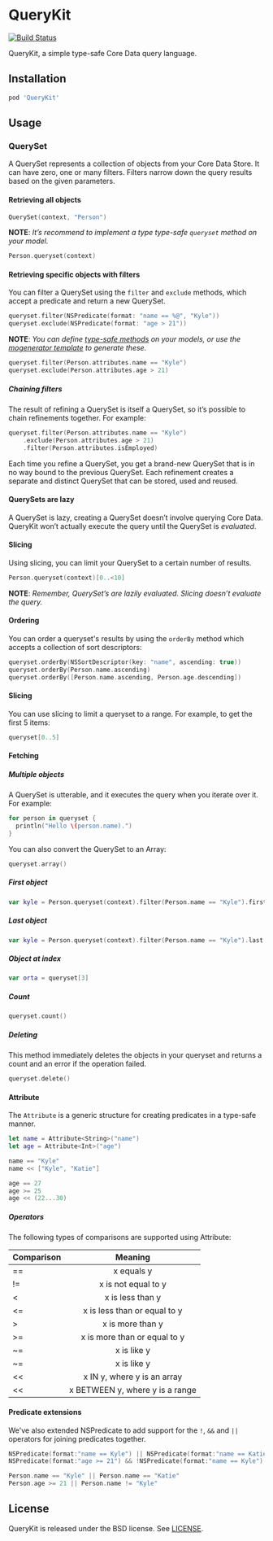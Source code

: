 # QueryKit

[![Build Status](http://img.shields.io/travis/QueryKit/QueryKit/master.svg?style=flat)](https://travis-ci.org/QueryKit/QueryKit)

QueryKit, a simple type-safe Core Data query language.

## Installation

```ruby
pod 'QueryKit'
```

## Usage

### QuerySet

A QuerySet represents a collection of objects from your Core Data Store. It can have zero, one or many filters. Filters narrow down the query results based on the given parameters.

#### Retrieving all objects

```swift
QuerySet(context, "Person")
```

**NOTE**: *It’s recommend to implement a type type-safe `queryset` method on your model.*

```swift
Person.queryset(context)
```

#### Retrieving specific objects with filters

You can filter a QuerySet using the `filter` and `exclude` methods, which
accept a predicate and return a new QuerySet.

```swift
queryset.filter(NSPredicate(format: "name == %@", "Kyle"))
queryset.exclude(NSPredicate(format: "age > 21"))
```

**NOTE**: *You can define [type-safe methods](https://github.com/QueryKit/TodoExample/blob/master/Todo/Model/Generated/_Task.swift#L14-26) on your models, or use the [mogenerator template](https://github.com/QueryKit/mogenerator-template) to generate these.*

```swift
queryset.filter(Person.attributes.name == "Kyle")
queryset.exclude(Person.attributes.age > 21)
```

##### Chaining filters

The result of refining a QuerySet is itself a QuerySet, so it’s possible to chain refinements together. For example:

```swift
queryset.filter(Person.attributes.name == "Kyle")
    .exclude(Person.attributes.age > 21)
    .filter(Person.attributes.isEmployed)
```

Each time you refine a QuerySet, you get a brand-new QuerySet that is in no way bound to the previous QuerySet. Each refinement creates a separate and distinct QuerySet that can be stored, used and reused.

#### QuerySets are lazy

A QuerySet is lazy, creating a QuerySet doesn’t involve querying Core Data. QueryKit won’t actually execute the query until the QuerySet is *evaluated*.

#### Slicing

Using slicing, you can limit your QuerySet to a certain number of results.

```swift
Person.queryset(context)[0..<10]
```

**NOTE**: *Remember, QuerySet’s are lazily evaluated. Slicing doesn’t evaluate the query.*

#### Ordering

You can order a queryset's results by using the `orderBy` method which accepts
a collection of sort descriptors:

```swift
queryset.orderBy(NSSortDescriptor(key: "name", ascending: true))
queryset.orderBy(Person.name.ascending)
queryset.orderBy([Person.name.ascending, Person.age.descending])
```

#### Slicing

You can use slicing to limit a queryset to a range. For example, to get the
first 5 items:

```swift
queryset[0..5]
```

#### Fetching

##### Multiple objects

A QuerySet is utterable, and it executes the query when you iterate over it. For example:

```swift
for person in queryset {
  println("Hello \(person.name).")
}
```

You can also convert the QuerySet to an Array:

```swift
queryset.array()
```

##### First object

```swift
var kyle = Person.queryset(context).filter(Person.name == "Kyle").first
```

##### Last object

```swift
var kyle = Person.queryset(context).filter(Person.name == "Kyle").last
```

##### Object at index

```swift
var orta = queryset[3]
```

##### Count

```swift
queryset.count()
```

##### Deleting

This method immediately deletes the objects in your queryset and returns a
count and an error if the operation failed.

```swift
queryset.delete()
```

#### Attribute

The `Attribute` is a generic structure for creating predicates in a type-safe manner.

```swift
let name = Attribute<String>("name")
let age = Attribute<Int>("age")

name == "Kyle"
name << ["Kyle", "Katie"]

age == 27
age >= 25
age << (22...30)
```

##### Operators

The following types of comparisons are supported using Attribute:

| Comparison | Meaning |
| ------- |:--------:|
| == | x equals y |
| != | x is not equal to y |
| < | x is less than y |
| <= | x is less than or equal to y |
| > | x is more than y |
| >= | x is more than or equal to y |
| ~= | x is like y |
| ~= | x is like y |
| << | x IN y, where y is an array |
| << | x BETWEEN y, where y is a range |

#### Predicate extensions

We've also extended NSPredicate to add support for the `!`, `&&` and `||` operators for joining predicates together.

```swift
NSPredicate(format:"name == Kyle") || NSPredicate(format:"name == Katie")
NSPredicate(format:"age >= 21") && !NSPredicate(format:"name == Kyle")
```

```swift
Person.name == "Kyle" || Person.name == "Katie"
Person.age >= 21 || Person.name != "Kyle"
```

## License

QueryKit is released under the BSD license. See [LICENSE](LICENSE).

